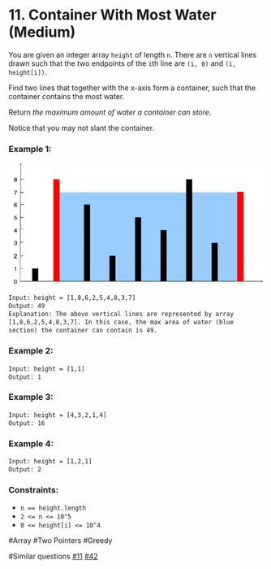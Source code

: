 # 11. Container With Most Water (Medium)

You are given an integer array `height` of length `n`. There are `n` vertical lines drawn such that the two endpoints of the `i`th line are `(i, 0)` and `(i, height[i])`.

Find two lines that together with the x-axis form a container, such that the container contains the most water.

Return _the maximum amount of water a container can store_.

Notice that you may not slant the container.

### Example 1:

![example1](./example1.jpg)

```
Input: height = [1,8,6,2,5,4,8,3,7]
Output: 49
Explanation: The above vertical lines are represented by array [1,8,6,2,5,4,8,3,7]. In this case, the max area of water (blue section) the container can contain is 49.
```

### Example 2:

```
Input: height = [1,1]
Output: 1
```

### Example 3:

```
Input: height = [4,3,2,1,4]
Output: 16
```

### Example 4:

```
Input: height = [1,2,1]
Output: 2
```

### Constraints:

- `n == height.length`
- `2 <= n <= 10^5`
- `0 <= height[i] <= 10^4`

#Array #Two Pointers #Greedy

#Similar questions [#11](../p011m/README.md) [#42](../p042h/README.md)
